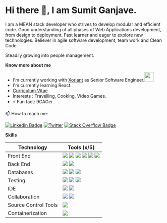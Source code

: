 # Hi there 👋, I am Sumit Ganjave.

I am a MEAN stack developer who strives to develop modular and efficient code.
Good understanding of all phases of Web Applications development, from design to deployment.
Fast learner and eager to explore new technologies. Believer in agile software development, team work and Clean Code.

Steadily growing into people management.


**Know more about me**

- I'm currently working with [Xoriant](https://xoriant.com) as Senior Software Engineer.<img src="https://media.giphy.com/media/WUlplcMpOCEmTGBtBW/giphy.gif" width="30">
- I'm currently learning React.
- [Curriculum Vitae](https://drive.google.com/file/d/1gUa-px75LOEV0rOP82Mu6eFevyWhLd51/view?usp=sharing)
- Interests : Travelling, Cooking, Video Games.
- ⚡ Fun fact: 9GAGer.

📫 How to reach me:

[![Linkedin Badge](https://img.shields.io/badge/-sumitganjave-blue?style=?style=flat&logo=Linkedin&logoColor=white&link=https://www.linkedin.com/in/sumitganjave/)](https://www.linkedin.com/in/sumitganjave/)
[![Twitter](https://img.shields.io/badge/-sumitganjave-blue?style=?style=flat&logo=Twitter&logoColor=white&link=https://www.linkedin.com/in/sumitganjave/)](https://twitter.com/Sumit_47)
[![Stack Overflow Badge](https://img.shields.io/badge/-@sumitganjave-orange?style=flat&logo=StackOverflow&logoColor=white&link=https://stackoverflow.com/users/4435774/sumit-ganjave?tab=profile)](https://stackoverflow.com/users/4435774/sumit-ganjave?tab=profile)

**Skills**

| Technology           | Tools (x/5)                                                                                                                                                                                                                                                                                                                                                                                                                 |
| -------------------- | --------------------------------------------------------------------------------------------------------------------------------------------------------------------------------------------------------------------------------------------------------------------------------------------------------------------------------------------------------------------------------------------------------------------------- |
| Front End            | ![](https://img.shields.io/badge/JavaScript-4-blue?labelColor=7D898B) ![](https://img.shields.io/badge/Angular-4-red?labelColor=7D898B) ![](https://img.shields.io/badge/TypeScript-2.5-9400D3?labelColor=7D898B) ![](https://img.shields.io/badge/HTML-4-9400D3?labelColor=7D898B) ![](https://img.shields.io/badge/CSS-3-9400D3?labelColor=7D898B) ![](https://img.shields.io/badge/Bootstrap-3-9400D3?labelColor=7D898B) |
| Back End             | ![](https://img.shields.io/badge/nodejs-4-9400D3?labelColor=7D898B) ![](https://img.shields.io/badge/express-4-blue?labelColor=7D898B)                                                                                                                                                                                                                                                                                      |
| Databases            | ![](https://img.shields.io/badge/MongoDB-3-9400D3?labelColor=7D898B) ![](https://img.shields.io/badge/MySQl-3-9400D3?labelColor=7D898B) ![](https://img.shields.io/badge/Oracle-3-9400D3?labelColor=7D898B)                                                                                                                                                                                                                 |
| Testing              | ![](https://img.shields.io/badge/Postman-3-green?labelColor=7D898B) ![](https://img.shields.io/badge/Karma/Jasmin-3-green?labelColor=7D898B) ![](https://img.shields.io/badge/Ava-3-green?labelColor=7D898B)                                                                                                                                                                                                                |
| IDE                  | ![](https://img.shields.io/badge/VSCode-3-9400D3?labelColor=7D898B) ![](https://img.shields.io/badge/Eclipse-2-9400D3?labelColor=7D898B)                                                                                                                                                                                                                                                                                    |
| Collaboration        | ![](https://img.shields.io/badge/JIRA-3-9400D3?labelColor=7D898B) ![](https://img.shields.io/badge/Confluence-3-9400D3?labelColor=7D898B)                                                                                                                                                                                                                                                                                   |
| Source Control Tools | ![](https://img.shields.io/badge/GIT-3-9400D3?labelColor=7D898B)                                                                                                                                                                                                                                                                                                                                                            |
| Containerization     | ![](https://img.shields.io/badge/Docker-1-9400D3?labelColor=7D898B)                                                                                                                                                                                                                                                                                                                                                         |
